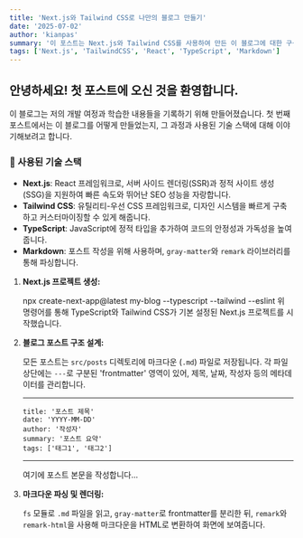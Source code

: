 ```yaml
---
title: 'Next.js와 Tailwind CSS로 나만의 블로그 만들기'
date: '2025-07-02'
author: 'kianpas'
summary: '이 포스트는 Next.js와 Tailwind CSS를 사용하여 만든 이 블로그에 대한 구성을 간단히 기록했습니다.'
tags: ['Next.js', 'TailwindCSS', 'React', 'TypeScript', 'Markdown']
---
```


## 안녕하세요! 첫 포스트에 오신 것을 환영합니다.

이 블로그는 저의 개발 여정과 학습한 내용들을 기록하기 위해 만들어졌습니다. 첫 번째 포스트에서는 이 블로그를 어떻게 만들었는지, 그 과정과 사용된 기술 스택에 대해 이야기해보려고 합니다.
 
 ### 🚀 사용된 기술 스택
- **Next.js**: React 프레임워크로, 서버 사이드 렌더링(SSR)과 정적 사이트 생성(SSG)을 지원하여 빠른 속도와 뛰어난 SEO 성능을 자랑합니다.
- **Tailwind CSS**: 유틸리티-우선 CSS 프레임워크로, 디자인 시스템을 빠르게 구축하고 커스터마이징할 수 있게 해줍니다.
- **TypeScript**: JavaScript에 정적 타입을 추가하여 코드의 안정성과 가독성을 높여줍니다.
- **Markdown**: 포스트 작성을 위해 사용하며, `gray-matter`와 `remark` 라이브러리를 통해 파싱합니다.

1.  **Next.js 프로젝트 생성:**

    npx create-next-app@latest my-blog --typescript --tailwind --eslint
    위 명령어를 통해 TypeScript와 Tailwind CSS가 기본 설정된 Next.js 프로젝트를 시작했습니다.

2.  **블로그 포스트 구조 설계:**

    모든 포스트는 `src/posts` 디렉토리에 마크다운 (`.md`) 파일로 저장됩니다. 각 파일 상단에는 `---`로 구분된 'frontmatter' 영역이 있어, 제목, 날짜, 작성자 등의 메타데이터를 관리합니다.

    ---
        title: '포스트 제목'
        date: 'YYYY-MM-DD'
        author: '작성자'
        summary: '포스트 요약'
        tags: ['태그1', '태그2']
    ---

    여기에 포스트 본문을 작성합니다...


3. **마크다운 파싱 및 렌더링:**
 
    `fs` 모듈로 `.md` 파일을 읽고, `gray-matter`로 frontmatter를 분리한 뒤, `remark`와 `remark-html`을 사용해 마크다운을 HTML로 변환하여 화면에 보여줍니다.